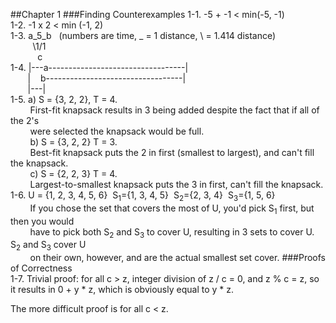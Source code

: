##Chapter 1
###Finding Counterexamples
1-1. -5 + -1 < min(-5, -1)  
1-2. -1 x 2 < min (-1, 2)  
1-3. a_5_b &nbsp;&nbsp;(numbers are time, _ = 1 distance, \ = 1.414 distance)    
&nbsp;&nbsp;&nbsp;&nbsp;&nbsp;&nbsp;&nbsp;&nbsp;&nbsp;\1/1    
&nbsp;&nbsp;&nbsp;&nbsp;&nbsp;&nbsp;&nbsp;&nbsp;&nbsp;&nbsp;&nbsp;c  
1-4. |---a----------------------------------|   
&nbsp;&nbsp;&nbsp;&nbsp;&nbsp;&nbsp;&nbsp;|&nbsp;&nbsp;&nbsp;&nbsp;b----------------------------------|  
&nbsp;&nbsp;&nbsp;&nbsp;&nbsp;&nbsp;&nbsp;|---|  
1-5. a) S = {3, 2, 2}, T = 4.  
&nbsp;&nbsp;&nbsp;&nbsp;&nbsp;&nbsp;&nbsp;&nbsp;First-fit knapsack results in 3 being added despite the fact that if all of the 2's  
&nbsp;&nbsp;&nbsp;&nbsp;&nbsp;&nbsp;&nbsp;&nbsp;were selected the knapsack would be full.  
&nbsp;&nbsp;&nbsp;&nbsp;&nbsp;&nbsp;&nbsp;&nbsp;b) S = {3, 2, 2} T = 3.  
&nbsp;&nbsp;&nbsp;&nbsp;&nbsp;&nbsp;&nbsp;&nbsp;Best-fit knapsack puts the 2 in first (smallest to largest), and can't fill the knapsack.  
&nbsp;&nbsp;&nbsp;&nbsp;&nbsp;&nbsp;&nbsp;&nbsp;c) S = {2, 2, 3} T = 4.  
&nbsp;&nbsp;&nbsp;&nbsp;&nbsp;&nbsp;&nbsp;&nbsp;Largest-to-smallest knapsack puts the 3 in first, can't fill the knapsack.  
1-6. U = {1, 2, 3, 4, 5, 6}&nbsp;&nbsp;S<sub>1</sub>={1, 3, 4, 5}&nbsp;&nbsp;S<sub>2</sub>={2, 3, 4}&nbsp;&nbsp;S<sub>3</sub>={1, 5, 6}  
&nbsp;&nbsp;&nbsp;&nbsp;&nbsp;&nbsp;&nbsp;&nbsp;If you chose the set that covers the most of U, you'd pick S<sub>1</sub> first, but then you would  
&nbsp;&nbsp;&nbsp;&nbsp;&nbsp;&nbsp;&nbsp;&nbsp;have to pick both S<sub>2</sub> and S<sub>3</sub> to cover U, resulting in 3 sets to cover U. S<sub>2</sub> and S<sub>3</sub> cover U  
&nbsp;&nbsp;&nbsp;&nbsp;&nbsp;&nbsp;&nbsp;&nbsp;on their own, however, and are the actual smallest set cover.
###Proofs of Correctness  
1-7. Trivial proof: for all c > z, integer division of z / c = 0, and z % c = z, so it results in 0 + y * z, which is obviously equal to y * z.  
  
The more difficult proof is for all c < z. 
